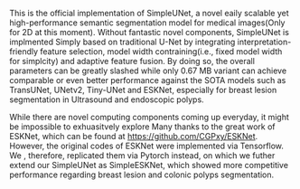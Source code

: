 This is the official implementation of SimpleUNet, a novel eaily scalable yet high-performance semantic segmentation model for medical images(Only for 2D at this moment). Without fantastic novel components, SimpleUNet is implmented Simply based on traditional U-Net by integrating interpretation-friendly feature selection, model width contraining(i.e., fixed model width for simplcity) and adaptive feature fusion. By doing so, the overall parameters can be greatly slashed while only 0.67 MB variant can achieve comparable or even better performance against the SOTA models such as TransUNet, UNetv2, Tiny-UNet and ESKNet, especially for breast lesion segmentation in Ultrasound and endoscopic polyps.

While there are novel computing components coming up everyday, it might be impossible to exhuasitvely explore  Many thanks to the great work of ESKNet,  which can be found at https://github.com/CGPxy/ESKNet. However, the original codes of ESKNet were implemented via Tensorflow. We , therefore, replicated them via Pytorch instead, on which we futher extend our SimpleUNet as SimpleESKNet, which showed more competitive performance regarding breast lesion and colonic polyps segmentation.
